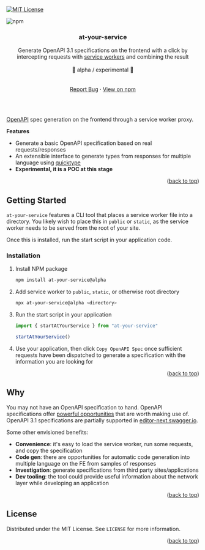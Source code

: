 <!-- Improved compatibility of back to top link: See: https://github.com/othneildrew/Best-README-Template/pull/73 -->

<a name="readme-top"></a>

[![MIT License][license-shield]][license-url]

<img alt="npm" src="https://img.shields.io/npm/v/at-your-service">

<!-- PROJECT LOGO -->
<br />
<div align="center">
  <!-- <a href="https://github.com/AndrewWalsh/at-your-service">
    <img src="resources/logo.svg" alt="Logo">
  </a> -->

<h3 align="center">at-your-service</h3>

  <p align="center">
    Generate OpenAPI 3.1 specifications on the frontend with a click by intercepting requests with <a href="https://developer.mozilla.org/en-US/docs/Web/API/Service_Worker_API">service workers</a> and combining the result
    <br />
    <br />
    👷 alpha / experimental 👷
    <br />
    <br />
    <br />
    <a href="https://github.com/AndrewWalsh/at-your-service/issues">Report Bug</a>
    ·
    <a href="https://www.npmjs.com/package/at-your-service">View on npm</a>
  </p>
</div>

<br />
<br />

<!-- ABOUT THE PROJECT -->

[OpenAPI](https://www.openapis.org/) spec generation on the frontend through a service worker proxy.

**Features**

- Generate a basic OpenAPI specification based on real requests/responses
- An extensible interface to generate types from responses for multiple language using [quicktype](https://github.com/quicktype/quicktype)
- **Experimental, it is a POC at this stage**

<p align="right">(<a href="#readme-top">back to top</a>)</p>

<!-- GETTING STARTED -->

## Getting Started

`at-your-service` features a CLI tool that places a service worker file into a directory. You likely wish to place this in `public` or `static`, as the service worker needs to be served from the root of your site.

Once this is installed, run the start script in your application code.

### Installation

1. Install NPM package
   ```sh
   npm install at-your-service@alpha
   ```
2. Add service worker to `public`, `static`, or otherwise root directory
   ```sh
   npx at-your-service@alpha <directory>
   ```
3. Run the start script in your application

   ```ts
   import { startAtYourService } from "at-your-service"
   
   startAtYourService()
   ```
4. Use your application, then click `Copy OpenAPI Spec` once sufficient requests have been dispatched to generate a specification with the information you are looking for

<p align="right">(<a href="#readme-top">back to top</a>)</p>

<!-- WHY -->

## Why

You may not have an OpenAPI specification to hand. OpenAPI specifications offer [powerful opportunities](https://openapi.tools/) that are worth making use of. OpenAPI 3.1 specifications are partially supported in [editor-next.swagger.io](https://editor-next.swagger.io/).

Some other envisioned benefits:

- **Convenience**: it's easy to load the service worker, run some requests, and copy the specification
- **Code gen**: there are opportunities for automatic code generation into multiple language on the FE from samples of responses
- **Investigation**: generate specifications from third party sites/applications
- **Dev tooling**: the tool could provide useful information about the network layer while developing an application

<p align="right">(<a href="#readme-top">back to top</a>)</p>

<!-- LICENSE -->

## License

Distributed under the MIT License. See `LICENSE` for more information.

<p align="right">(<a href="#readme-top">back to top</a>)</p>

<!-- MARKDOWN LINKS & IMAGES -->
<!-- https://www.markdownguide.org/basic-syntax/#reference-style-links -->

[contributors-shield]: https://img.shields.io/github/contributors/AndrewWalsh/at-your-service.svg?style=for-the-badge
[contributors-url]: https://github.com/AndrewWalsh/at-your-service/graphs/contributors
[forks-shield]: https://img.shields.io/github/forks/AndrewWalsh/at-your-service.svg?style=for-the-badge
[forks-url]: https://github.com/AndrewWalsh/at-your-service/network/members
[stars-shield]: https://img.shields.io/github/stars/AndrewWalsh/at-your-service.svg?style=for-the-badge
[stars-url]: https://github.com/AndrewWalsh/at-your-service/stargazers
[issues-shield]: https://img.shields.io/github/issues/AndrewWalsh/at-your-service.svg?style=for-the-badge
[issues-url]: https://github.com/AndrewWalsh/at-your-service/issues
[license-shield]: https://img.shields.io/github/license/AndrewWalsh/at-your-service.svg?style=for-the-badge
[license-url]: https://github.com/AndrewWalsh/at-your-service/blob/master/LICENSE
